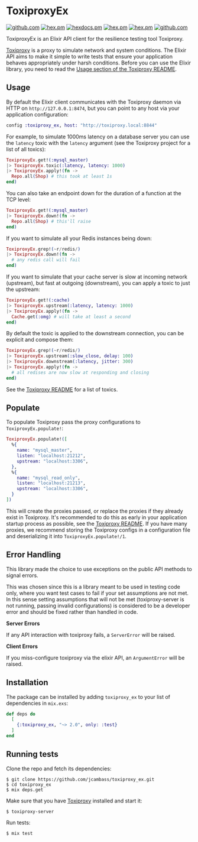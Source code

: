 # ToxiproxyEx

[![github.com](https://github.com/Jcambass/toxiproxy_ex/workflows/.github/workflows/main.yml/badge.svg)](https://github.com/Jcambass/toxiproxy_ex/actions)
[![hex.pm](https://img.shields.io/hexpm/v/toxiproxy_ex.svg)](https://hex.pm/packages/toxiproxy_ex)
[![hexdocs.pm](https://img.shields.io/badge/api-docs-lightgreen.svg)](https://hexdocs.pm/toxiproxy_ex/api-reference.html)
[![hex.pm](https://img.shields.io/hexpm/dt/toxiproxy_ex.svg)](https://hex.pm/packages/toxiproxy_ex)
[![hex.pm](https://img.shields.io/hexpm/l/toxiproxy_ex.svg)](https://hex.pm/packages/toxiproxy_ex)
[![github.com](https://img.shields.io/github/last-commit/Jcambass/toxiproxy_ex.svg)](https://github.com/Jcambass/toxiproxy_ex/commits/main)

<!-- MDOC !-->

ToxiproxyEx is an Elixir API client for the resilience testing tool Toxiproxy.

[Toxiproxy](https://github.com/shopify/toxiproxy) is a proxy to simulate network
and system conditions. The Elixir API aims to make it simple to write tests that
ensure your application behaves appropriately under harsh conditions. Before you
can use the Elixir library, you need to read the [Usage section of the Toxiproxy
README](https://github.com/shopify/toxiproxy#usage).

## Usage

By default the Elixir client communicates with the Toxiproxy daemon via HTTP on `http://127.0.0.1:8474`, but you can point to any host via your application configuration:
```elixir
config :toxiproxy_ex, host: "http://toxiproxy.local:8844"
```

For example, to simulate 1000ms latency on a database server you can use the
`latency` toxic with the `latency` argument (see the Toxiproxy project for a
list of all toxics):

```elixir
ToxiproxyEx.get!(:mysql_master)
|> ToxiproxyEx.toxic(:latency, latency: 1000)
|> ToxiproxyEx.apply!(fn ->
  Repo.all(Shop) # this took at least 1s
end)
```

You can also take an endpoint down for the duration of a function at the TCP level:

```elixir
ToxiproxyEx.get!(:mysql_master)
|> ToxiproxyEx.down!(fn ->
  Repo.all(Shop) # this'll raise
end)
```

If you want to simulate all your Redis instances being down:

```elixir
ToxiproxyEx.grep!(~r/redis/)
|> ToxiproxyEx.down!(fn ->
  # any redis call will fail
end)
```

If you want to simulate that your cache server is slow at incoming network
(upstream), but fast at outgoing (downstream), you can apply a toxic to just the
upstream:

```elixir
ToxiproxyEx.get!(:cache)
|> ToxiproxyEx.upstream(:latency, latency: 1000)
|> ToxiproxyEx.apply!(fn ->
  Cache.get(:omg) # will take at least a second
end)
```

By default the toxic is applied to the downstream connection, you can be
explicit and compose them:

```elixir
ToxiproxyEx.grep!(~r/redis/)
|> ToxiproxyEx.upstream(:slow_close, delay: 100)
|> ToxiproxyEx.downstream(:latency, jitter: 300)
|> ToxiproxyEx.apply!(fn ->
  # all redises are now slow at responding and closing
end)
```

See the [Toxiproxy README](https://github.com/shopify/toxiproxy#Toxics) for a
list of toxics.

## Populate

To populate Toxiproxy pass the proxy configurations to `ToxiproxyEx.populate!`:

```elixir
ToxiproxyEx.populate!([
  %{
    name: "mysql_master",
    listen: "localhost:21212",
    upstream: "localhost:3306",
  },
  %{
    name: "mysql_read_only",
    listen: "localhost:21213",
    upstream: "localhost:3306",
  }
])
```

This will create the proxies passed, or replace the proxies if they already exist in Toxiproxy.
It's recommended to do this as early in your application startup process as possible, see the
[Toxiproxy README](https://github.com/shopify/toxiproxy#usage). If you have many
proxies, we recommend storing the Toxiproxy configs in a configuration file and
deserializing it into `ToxiproxyEx.populate!/1`.

## Error Handling

This library made the choice to use exceptions on the public API methods to signal errors.

This was chosen since this is a library meant to be used in testing code only, where you want test cases to fail if your set assumptions are not met. In this sense setting assumptions that will not be met (toxiproxy-server is not running, passing invalid configurations) is considered to be a developer error and should be fixed rather than handled in code.

**Server Errors**

If any API interaction with toxiproxy fails, a `ServerError` will be raised.

**Client Errors**

If you miss-configure toxiproxy via the elixir API, an `ArgumentError` will be raised.

<!-- MDOC !-->

## Installation

The package can be installed
by adding `toxiproxy_ex` to your list of dependencies in `mix.exs`:

```elixir
def deps do
  [
    {:toxiproxy_ex, "~> 2.0", only: :test}
  ]
end
```

## Running tests

Clone the repo and fetch its dependencies:

    $ git clone https://github.com/jcambass/toxiproxy_ex.git
    $ cd toxiproxy_ex
    $ mix deps.get

Make sure that you have [Toxiproxy](https://github.com/Shopify/toxiproxy) installed and start it:

    $ toxiproxy-server

Run tests:

    $ mix test
